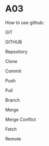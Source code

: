 # A03

How to use github:

GIT

GITHUB

Repository

Clone

Commit

Push

Pull

Branch

Merge

Merge Conflict

Fetch

Remote
